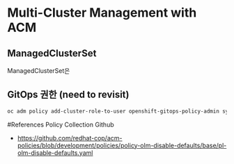 # Multi-Cluster Management with ACM

## ManagedClusterSet

ManagedClusterSet은 

## GitOps 권한 (need to revisit)
```bash
oc adm policy add-cluster-role-to-user openshift-gitops-policy-admin system:serviceaccount:openshift-gitops:openshift-gitops-argocd-application-controller
```

#References
Policy Collection Github
- https://github.com/redhat-cop/acm-policies/blob/development/policies/policy-olm-disable-defaults/base/pl-olm-disable-defaults.yaml